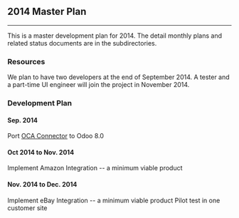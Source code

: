 ## 2014 Master Plan
---

This is a master development plan for 2014. The detail monthly plans 
and related status documents are in the subdirectories. 

### Resources

We plan to have two developers at the end of September 2014.
A tester and a part-time UI engineer will join the project 
in November 2014. 

### Development Plan

#### Sep. 2014

Port [OCA Connector](https://github.com/OCA/connector)
to Odoo 8.0
  
#### Oct 2014  to Nov. 2014

Implement Amazon Integration -- a minimum viable product

#### Nov. 2014  to Dec. 2014

Implement eBay Integration -- a minimum viable product
Pilot test in one customer site